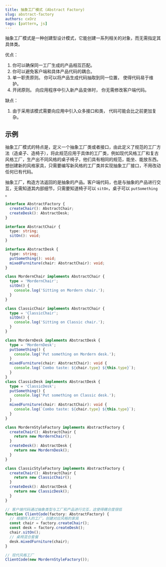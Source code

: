 ```yaml
---
title: 抽象工厂模式 (Abstract Factory)
slug: abstract-factory
authors: cxOrz
tags: [pattern, js]
---
```


抽象工厂模式是一种创建型设计模式，它能创建一系列相关的对象，而无需指定其具体类。

优点：
1. 你可以确保同一工厂生成的产品相互匹配。
2. 你可以避免客户端和具体产品代码的耦合。
3. 单一职责原则。 你可以将产品生成代码抽取到同一位置， 使得代码易于维护。
4. 开闭原则。 向应用程序中引入新产品变体时， 你无需修改客户端代码。

缺点：
1. 由于采用该模式需要向应用中引入众多接口和类， 代码可能会比之前更加复杂。

## 示例

抽象工厂模式的特点是，定义一个抽象工厂类或者接口，由此定义了规范的工厂方法（造桌子、造椅子），将此规范应用于具体的工厂类，例如现代风格工厂和复古风格工厂，生产出不同风格的桌子椅子，他们具有相同的规范，能坐、能放东西。想创建新的风格家具，只需要编写新风格的工厂类并实现抽象工厂接口，不用改动任何已有代码。

抽象工厂，构造方法返回的是抽象的产品。客户端代码，也是与抽象的产品进行交互，无需知道其内部细节，只需要知道椅子可以 `sitOn`，桌子可以 `putSomething` 。

```ts
interface AbstractFactory {
  createChair(): AbstractChair;
  createDesk(): AbstractDesk;
}

interface AbstractChair {
  type: string;
  sitOn(): void;
}

interface AbstractDesk {
  type: string;
  putSomething(): void;
  mixedFurniture(chair: AbstractChair): void;
}

class MordernChair implements AbstractChair {
  type = 'MordernChair';
  sitOn() {
    console.log('Sitting on Mordern chair.');
  }
}

class ClassicChair implements AbstractChair {
  type = 'ClassicChair';
  sitOn() {
    console.log('Sitting on Classic chair.');
  }
}

class MordernDesk implements AbstractDesk {
  type = 'MordernDesk';
  putSomething() {
    console.log('Put something on Mordern desk.');
  }
  mixedFurniture(chair: AbstractChair): void {
    console.log(`Combo taste: ${chair.type} ${this.type}`);
  }
}
class ClassicDesk implements AbstractDesk {
  type = 'ClassicDesk';
  putSomething() {
    console.log('Put something on Classic desk.');
  }
  mixedFurniture(chair: AbstractChair): void {
    console.log(`Combo taste: ${chair.type} ${this.type}`);
  }
}

class MordernStyleFactory implements AbstractFactory {
  createChair(): AbstractChair {
    return new MordernChair();
  }
  createDesk(): AbstractDesk {
    return new MordernDesk();
  }
}

class ClassicStyleFactory implements AbstractFactory {
  createChair(): AbstractChair {
    return new ClassicChair();
  }
  createDesk(): AbstractDesk {
    return new ClassicDesk();
  }
}

// 客户端代码通过抽象类型与工厂和产品进行交互，这使得耦合度很低
function ClientCode(factory: AbstractFactory) {
  // 根据传入的工厂，创建对应风格的家具
  const chair = factory.createChair();
  const desk = factory.createDesk();
  chair.sitOn();
  // 桌椅混合套餐
  desk.mixedFurniture(chair);
}

// 现代风格工厂
ClientCode(new MordernStyleFactory());
```